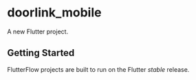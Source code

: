 # doorlink_mobile

A new Flutter project.

## Getting Started

FlutterFlow projects are built to run on the Flutter _stable_ release.
